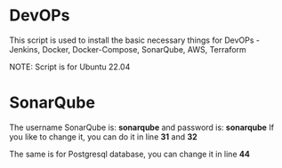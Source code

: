 # DevOPs

This script is used to install the basic necessary things for DevOPs - Jenkins, Docker, Docker-Compose, SonarQube, AWS, Terraform

NOTE: Script is for Ubuntu 22.04

# SonarQube
The username SonarQube is: **sonarqube** and password is: **sonarqube**
If you like to change it, you can do it in line **31** and **32**

The same is for Postgresql database, you can change it in line **44**
